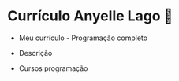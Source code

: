 # Currículo Anyelle Lago :page_facing_up:



- Meu currículo - Programação completo
- Descrição

- Cursos programação
